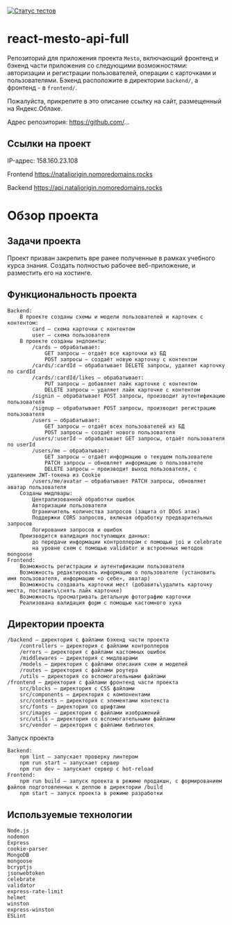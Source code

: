 [![Статус тестов](../../actions/workflows/tests.yml/badge.svg)](../../actions/workflows/tests.yml)

# react-mesto-api-full
Репозиторий для приложения проекта `Mesto`, включающий фронтенд и бэкенд части приложения со следующими возможностями: авторизации и регистрации пользователей, операции с карточками и пользователями. Бэкенд расположите в директории `backend/`, а фронтенд - в `frontend/`. 
  
Пожалуйста, прикрепите в это описание ссылку на сайт, размещенный на Яндекс.Облаке.

Адрес репозитория: https://github.com/...

## Ссылки на проект

IP-адрес: 158.160.23.108

Frontend https://nataliorigin.nomoredomains.rocks

Backend https://api.nataliorigin.nomoredomains.rocks

# Обзор проекта
## Задачи проекта

Проект призван закрепить вре ранее полученные в рамках учебного курса знания. Создать полностью рабочее веб-приложение, и разместить его на хостинге.
## Функциональность проекта

    Backend:
        В проекте созданы схемы и модели пользователей и карточек с контентом:
            card — схема карточки с контентом
            user — схема пользователя
        В проекте созданы эндпоинты:
            /cards — обрабатывает:
                GET запросы — отдаёт все карточки из БД
                POST запросы — создаёт новую карточку с контентом
            /cards/:cardId — обрабатывает DELETE запросы, удаляет карточку по cardId
            /cards/:cardId/likes — обрабатывает:
                PUT запросы — добавляет лайк карточке с контентом
                DELETE запросы — удаляет лайк карточке с контентом
            /signin — обрабатывает POST запросы, производит аутентификацию пользователя
            /signup — обрабатывает POST запросы, производит регистрацию пользователя
            /users — обрабатывает:
                GET запросы — отдаёт всех пользователей из БД
                POST запросы — создаёт нового пользователя
            /users/:userId — обрабатывает GET запросы, отдаёт пользователя по userId
            /users/me — обрабатывает:
                GET запросы — отдаёт информацию о текущем пользователе
                PATCH запросы — обновляет информацию о пользователе
                DELETE запросы — производит выход пользователя, с удалением JWT-токена из Cookie
            /users/me/avatar — обрабатывает PATCH запросы, обновляет аватар пользователя
        Созданы мидлвары:
            Централизованной обработки ошибок
            Авторизации пользователя
            Ограничитель количества запросов (защита от DDoS атак)
            Поддержки CORS запросов, включая обработку предварительных запросов
            Логирования запросов и ошибок
        Производится валидация поступающих данных:
            до передачи информации контроллерам с помощью joi и celebrate
            на уровне схем с помощью validator и встроенных методов mongoose
    Frontend:
        Возможность регистрации и аутентификации пользователя
        Возможность редактировать информацию о пользователе (установить имя пользователя, информацию «о себе», аватар)
        Возможность создавать карточки мест (добавить\удалить карточку места, поставить\снять лайк карточке)
        Возможность просматривать детальную фотографию карточки
        Реализована валидация форм с помощью кастомного хука

## Директории проекта

    /backend — директория с файлами бэкенд части проекта
        /controllers — директория с файлами контроллеров
        /errors — директория с файлами кастомных ошибок
        /middlewares — директория с мидлварами
        /models — директория с файлами описания схем и моделей
        /routes — директория с файлами роутера
        /utils — директория со вспомогательными файлами
    /frontend — директория с файлами фронтенд части проекта
        src/blocks — директория с CSS файлами
        src/components — директория с компонентами
        src/contexts — директория с элементами контекста
        src/fonts — директория со шрифтами
        src/images — директория с файлами изображений
        src/utils — директория со вспомогательными файлами
        src/vendor — директория с файлами библиотек

Запуск проекта

    Backend:
        npm lint — запускает проверку линтером
        npm run start — запускает сервер
        npm run dev — запускает сервер с hot-reload
    Frontend:
        npm run build — запуск проекта в режиме продакшн, с формированием файлов подготовленных к деплою в директории /build
        npm start — запуск проекта в режиме разработки

## Используемые технологии

    Node.js
    nodemon
    Express
    cookie-parser
    MongoDB
    mongoose
    bcryptjs
    jsonwebtoken
    celebrate
    validator
    express-rate-limit
    helmet
    winston
    express-winston
    ESLint
